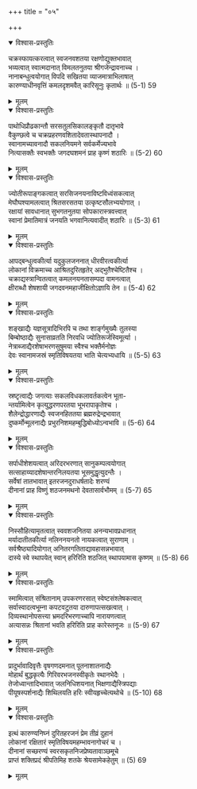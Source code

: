 +++
title = "०५"

+++

<details open><summary>विश्वास-प्रस्तुतिः</summary>

चक्रस्फायत्करत्वात् स्वजनवशतया रक्षणोद्युक्तभावात्  
भव्यत्वात् स्वात्मदानात् विमलतनुतया श्रीगजेन्द्रावनाच्च ।  
नानाबन्धुत्वयोगात् विपदि सखितया व्याजमात्राभिलाषात्  
कारुण्याधीनवृत्तिं कमलदृशमवैत् कारिसूनुः कृतार्थः ॥ (5-1) 59
</details>

<details><summary>मूलम्</summary>

चक्रस्फायत्करत्वात् स्वजनवशतया रक्षणोद्युक्तभावात्  
भव्यत्वात् स्वात्मदानात् विमलतनुतया श्रीगजेन्द्रावनाच्च ।  
नानाबन्धुत्वयोगात् विपदि सखितया व्याजमात्राभिलाषात्  
कारुण्याधीनवृत्तिं कमलदृशमवैत् कारिसूनुः कृतार्थः ॥ (5-1) 59
</details>



<details open><summary>विश्वास-प्रस्तुतिः</summary>

पाथोधिप्रौढकान्तौ सरसतुलसिकालङ्कृतौ दातृभावे  
वैकुण्छत्वे च चक्रप्रहरणवशितादेवतास्थापनादौ ।  
स्वानामच्यावनादौ सकलनियमने सर्वकर्मेज्यभावे  
नित्यासक्तैः स्वभक्तैः जगदघशमनं प्राह कृष्णं शठारिः ॥ (5-2) 60
</details>

<details><summary>मूलम्</summary>

पाथोधिप्रौढकान्तौ सरसतुलसिकालङ्कृतौ दातृभावे  
वैकुण्छत्वे च चक्रप्रहरणवशितादेवतास्थापनादौ ।  
स्वानामच्यावनादौ सकलनियमने सर्वकर्मेज्यभावे  
नित्यासक्तैः स्वभक्तैः जगदघशमनं प्राह कृष्णं शठारिः ॥ (5-2) 60
</details>



<details open><summary>विश्वास-प्रस्तुतिः</summary>

ज्योतीरूपाङ्गकत्वात् सरसिजनयनाविष्टविध्वंसकत्वात्  
मेघौघश्यामलत्वात् श्रितसरसतया उत्कृष्टसौलभ्ययोगात् ।  
रक्षायां सावधानात् सुभगतनुतया सोपकारास्त्रवत्त्वात्  
स्वानां प्रेमातिमात्रं जनयति भगवानित्यवादीत् शठारिः ॥ (5-3) 61
</details>

<details><summary>मूलम्</summary>

ज्योतीरूपाङ्गकत्वात् सरसिजनयनाविष्टविध्वंसकत्वात्  
मेघौघश्यामलत्वात् श्रितसरसतया उत्कृष्टसौलभ्ययोगात् ।  
रक्षायां सावधानात् सुभगतनुतया सोपकारास्त्रवत्त्वात्  
स्वानां प्रेमातिमात्रं जनयति भगवानित्यवादीत् शठारिः ॥ (5-3) 61
</details>



<details open><summary>विश्वास-प्रस्तुतिः</summary>

आपद्बन्धुत्वकीर्त्या यदुकुलजननात् धीरवीरत्वकीर्त्या  
लोकानां विक्रमाच्च आश्रितदुरितहृतेर् अद्भुतैश्चेष्टितैश्च ।  
चक्राद्यस्त्रान्वितत्वात् कमलनयनतासम्पदा वामनत्वात्  
क्षीराब्धौ शेषशायी जगदवनमहाजीक्षितोऽज्ञायि तेन ॥ (5-4) 62
</details>

<details><summary>मूलम्</summary>

आपद्बन्धुत्वकीर्त्या यदुकुलजननात् धीरवीरत्वकीर्त्या  
लोकानां विक्रमाच्च आश्रितदुरितहृतेर् अद्भुतैश्चेष्टितैश्च ।  
चक्राद्यस्त्रान्वितत्वात् कमलनयनतासम्पदा वामनत्वात्  
क्षीराब्धौ शेषशायी जगदवनमहाजीक्षितोऽज्ञायि तेन ॥ (5-4) 62
</details>



<details open><summary>विश्वास-प्रस्तुतिः</summary>

शङ्खाद्यैः यज्ञसूत्रादिभिरपि च तथा शार्ङ्गमुख्यैः तुलस्या  
बिम्बोष्ठाद्यैः सुनासाव्रतति निरवधि ज्योतिरूर्जस्विमूर्त्या ।  
नेत्राब्जाद्यैरशेषाभरणसुषुमया स्वैश्च भक्तैर्मनोज्ञः  
देवः स्वानामजस्रं स्मृतिविषयतया भाति चेत्यभ्यधायि ॥ (5-5) 63
</details>

<details><summary>मूलम्</summary>

शङ्खाद्यैः यज्ञसूत्रादिभिरपि च तथा शार्ङ्गमुख्यैः तुलस्या  
बिम्बोष्ठाद्यैः सुनासाव्रतति निरवधि ज्योतिरूर्जस्विमूर्त्या ।  
नेत्राब्जाद्यैरशेषाभरणसुषुमया स्वैश्च भक्तैर्मनोज्ञः  
देवः स्वानामजस्रं स्मृतिविषयतया भाति चेत्यभ्यधायि ॥ (5-5) 63
</details>



<details open><summary>विश्वास-प्रस्तुतिः</summary>

स्रष्टृत्वाद्यैः जगत्याः सकलविधकलावर्तकत्वेन भूता-  
न्तर्यामित्वेन कृत्युद्धरणपरतया भूभरापाकृतेश्च ।  
शैलेन्द्रोद्धारणाद्यैः स्वजनहिततया ब्रह्मरुद्रेन्द्रभावात्  
दुष्कर्मोन्मूलनाद्यैः प्रभुरनिशमहम्बुद्धिबोध्योऽन्वभावि ॥ (5-6) 64
</details>

<details><summary>मूलम्</summary>

स्रष्टृत्वाद्यैः जगत्याः सकलविधकलावर्तकत्वेन भूता-  
न्तर्यामित्वेन कृत्युद्धरणपरतया भूभरापाकृतेश्च ।  
शैलेन्द्रोद्धारणाद्यैः स्वजनहिततया ब्रह्मरुद्रेन्द्रभावात्  
दुष्कर्मोन्मूलनाद्यैः प्रभुरनिशमहम्बुद्धिबोध्योऽन्वभावि ॥ (5-6) 64
</details>



<details open><summary>विश्वास-प्रस्तुतिः</summary>

सर्पाधीशेशयत्वात् अरिदरभरणात् सानुकम्पत्वयोगात्  
सत्साहाय्यादशेषान्तरनिलयतया भूसमुद्धृत्युदन्तैः ।  
सर्वेषां तातभावात् इतरजनदुराधर्षतादेः शरण्यं  
दीनानां प्राह विष्णुं शठजनमथनो देवतासार्वभौमम् ॥ (5-7) 65
</details>

<details><summary>मूलम्</summary>

सर्पाधीशेशयत्वात् अरिदरभरणात् सानुकम्पत्वयोगात्  
सत्साहाय्यादशेषान्तरनिलयतया भूसमुद्धृत्युदन्तैः ।  
सर्वेषां तातभावात् इतरजनदुराधर्षतादेः शरण्यं  
दीनानां प्राह विष्णुं शठजनमथनो देवतासार्वभौमम् ॥ (5-7) 65
</details>



<details open><summary>विश्वास-प्रस्तुतिः</summary>

निस्सौहित्यामृतत्वात् स्ववशजनितया अनन्यभावप्रधानात्  
मर्यादातीतकीर्त्या नलिननयनतो नायकत्वात् सुराणाम् ।  
सर्वश्रैष्ठ्यादियोगात् अनितरगतिताद्यावहासन्नभावात्  
दास्ये स्वे स्थापयेत् स्वान् हरिरिति शठजित् स्थापयामास कृष्णम् ॥ (5-8) 66
</details>

<details><summary>मूलम्</summary>

निस्सौहित्यामृतत्वात् स्ववशजनितया अनन्यभावप्रधानात्  
मर्यादातीतकीर्त्या नलिननयनतो नायकत्वात् सुराणाम् ।  
सर्वश्रैष्ठ्यादियोगात् अनितरगतिताद्यावहासन्नभावात्  
दास्ये स्वे स्थापयेत् स्वान् हरिरिति शठजित् स्थापयामास कृष्णम् ॥ (5-8) 66
</details>



<details open><summary>विश्वास-प्रस्तुतिः</summary>

स्मामित्वात् संश्रितानाम् उपकरणरसात् स्वेष्टसंश्लेषकत्वात्  
सर्वास्वादत्वभूम्ना कपटवटुतया दारुणापत्सखत्वात् ।  
दिव्यस्थानोपसत्त्या भ्रमदरिभरणाच्चापि नारायणत्वात्  
अत्यासन्नः श्रितानां भवति हरिरिति प्राह कारेस्तनूजः ॥ (5-9) 67
</details>

<details><summary>मूलम्</summary>

स्मामित्वात् संश्रितानाम् उपकरणरसात् स्वेष्टसंश्लेषकत्वात्  
सर्वास्वादत्वभूम्ना कपटवटुतया दारुणापत्सखत्वात् ।  
दिव्यस्थानोपसत्त्या भ्रमदरिभरणाच्चापि नारायणत्वात्  
अत्यासन्नः श्रितानां भवति हरिरिति प्राह कारेस्तनूजः ॥ (5-9) 67
</details>



<details open><summary>विश्वास-प्रस्तुतिः</summary>

प्रादुर्भावादिवृत्तैः वृषगणदमनात् पूतनाशातनाद्यैः  
मोहार्थं बुद्धकृत्यैः गिरिवरभजनस्वीकृतेः स्थानभेदैः ।  
तेजोध्वान्तादिभावात् जलनिधिशयनात् भिक्षणाद्यैस्त्रिपद्याः  
पीयूषस्पर्शनाद्यैः शिथिलयति हरिः स्वीयहृच्चेत्यथोचे ॥ (5-10) 68
</details>

<details><summary>मूलम्</summary>

प्रादुर्भावादिवृत्तैः वृषगणदमनात् पूतनाशातनाद्यैः  
मोहार्थं बुद्धकृत्यैः गिरिवरभजनस्वीकृतेः स्थानभेदैः ।  
तेजोध्वान्तादिभावात् जलनिधिशयनात् भिक्षणाद्यैस्त्रिपद्याः  
पीयूषस्पर्शनाद्यैः शिथिलयति हरिः स्वीयहृच्चेत्यथोचे ॥ (5-10) 68
</details>



<details open><summary>विश्वास-प्रस्तुतिः</summary>

इत्थं कारुण्यनिघ्नं दुरितहरजनं प्रेम तीव्रं दुहानं  
लोकानां रक्षितारं स्मृतिविषयमहम्भावनागोचरं च ।  
दीनानां सच्छरण्यं स्वरसकृतनिजप्रेष्यतावाञ्छमूचे  
प्राप्तं शक्तिप्रदं श्रीपतिमिह शतके श्रेयसामेकहेतुम् ॥ (5) 69
</details>

<details><summary>मूलम्</summary>

इत्थं कारुण्यनिघ्नं दुरितहरजनं प्रेम तीव्रं दुहानं  
लोकानां रक्षितारं स्मृतिविषयमहम्भावनागोचरं च ।  
दीनानां सच्छरण्यं स्वरसकृतनिजप्रेष्यतावाञ्छमूचे  
प्राप्तं शक्तिप्रदं श्रीपतिमिह शतके श्रेयसामेकहेतुम् ॥ (5) 69
</details>

